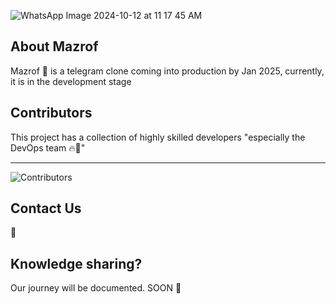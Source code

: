 ![WhatsApp Image 2024-10-12 at 11 17 45 AM](https://github.com/user-attachments/assets/7faae7e4-cd22-4f57-841d-c5d3f164281c)


## About Mazrof
Mazrof 💌 is a telegram clone coming into production by Jan 2025, currently, it is in the development stage

## Contributors
This project has a collection of highly skilled developers "especially the DevOps team 🔥🤥"

---
![Contributors](https://img.shields.io/github/contributors/Mazrof/.github.svg)

## Contact Us
📧 

## Knowledge sharing?
Our journey will be documented. SOON 💙
